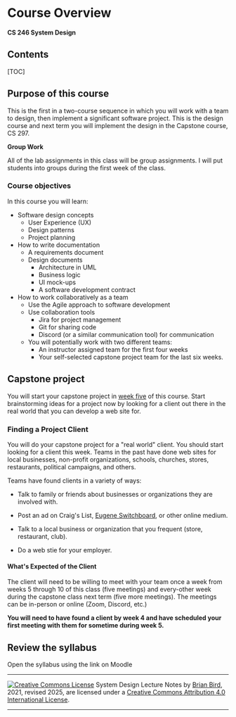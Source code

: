<h1>Course Overview</h1>

**CS 246 System Design**

<h2>Contents</h2>

[TOC]

## Purpose of this course

This is the first in a two-course sequence in which you will work with a team to design, then implement a significant software project. This is the design course and next term you will implement the design in the Capstone course, CS 297.

**Group Work**

All of the lab assignments in this class will be group assignments. I will put students into groups during the first week of the class.
### Course objectives

In this course you will learn:

- Software design concepts
  - User Experience (UX)
  - Design patterns
  - Project planning
- How to write documentation
  - A requirements document
  - Design documents
    - Architecture in UML
    - Business logic
    - UI mock-ups
    - A software development contract
- How to work collaboratively as a team
  - Use the Agile approach to software development
  - Use collaboration tools
    - Jira for project management
    - Git for sharing code
    - Discord (or a similar communication tool) for communication
  - You will potentially work with two different teams:
    - An instructor assigned team for the first four weeks
    - Your self-selected capstone project team for the last six weeks.



## Capstone project

You will start your capstone project in <u>week five</u> of this course. Start brainstorming ideas for a project now by looking for a client out there in the real world that you can develop a web site for.

### Finding a Project Client

You will do your capstone project for a "real world" client. You should start looking for a client this week. Teams in the past have done web sites for local businesses, non-profit organizations, schools, churches, stores, restaurants, political campaigns, and others.

Teams have found clients in a variety of ways: 

- Talk to family or friends about businesses or organizations they are involved with.

- Post an ad on Craig's List, [Eugene Switchboard](https://eugenetech.switchboardhq.com/stories), or other online medium.
- Talk to a local business or organization that you frequent (store, restaurant, club).
- Do a web stie for your employer.

#### What's Expected of the Client

The client will need to be willing to meet with your team once a week from weeks 5 through 10 of this class (five meetings) and every-other week during the capstone class next term (five more meetings). The meetings can be in-person or online (Zoom, Discord, etc.)

**You will need to have found a client by week 4 and have scheduled your first meeting with them for sometime during week 5.**

## Review the syllabus

Open the syllabus using the link on Moodle



------

[![Creative Commons License](https://i.creativecommons.org/l/by/4.0/88x31.png)](http://creativecommons.org/licenses/by/4.0/)
System Design Lecture Notes by [Brian Bird](https://profbird.dev), 2021, revised <time>2025</time>, are licensed under a [Creative Commons Attribution 4.0 International License](http://creativecommons.org/licenses/by/4.0/).

---
